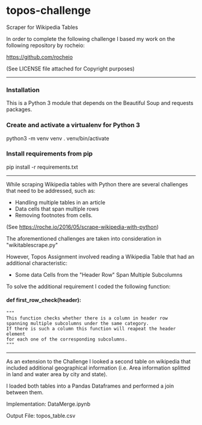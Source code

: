# topos-challenge
Scraper for Wikipedia Tables

In order to complete the following challenge I based my work on the following repository by rocheio:

https://github.com/rocheio

(See LICENSE file attached for Copyright purposes)

-----------------------------------------------------------------------------------------------------------------------------------

### Installation

This is a Python 3 module that depends on the Beautiful Soup and requests packages.

### Create and activate a virtualenv for Python 3
python3 -m venv venv
. venv/bin/activate

### Install requirements from pip
pip install -r requirements.txt

------------------------------------------------------------------------------------------------------------------------------------

While scraping Wikipedia tables with Python there are several challenges that need to be addressed, 
such as:

- Handling multiple tables in an article 
- Data cells that span multiple rows
- Removing footnotes from cells.

(See https://roche.io/2016/05/scrape-wikipedia-with-python)

The aforementioned challenges are taken into consideration in "wikitablescrape.py"

However, Topos Assignment involved reading a Wikipedia Table that had an additional characteristic:

- Some data Cells from the "Header Row" Span Multiple Subcolumns

To solve the additional requirement I coded the following function:

#### def first_row_check(header):

    """
    This function checks whether there is a column in header row
    spanning multiple subcolumns under the same category. 
    If there is such a column this function will reapeat the header element
    for each one of the corresponding subcolumns.
    """

-------------------------------------------------------------------------------------------------------------------------------------

As an extension to the Challenge I looked a second table on wikipedia that included additional geographical information
(i.e. Area information splitted in land and water area by city and state).

I loaded both tables into a Pandas Dataframes and performed a join between them. 

Implementation: DataMerge.ipynb

Output File: topos_table.csv






